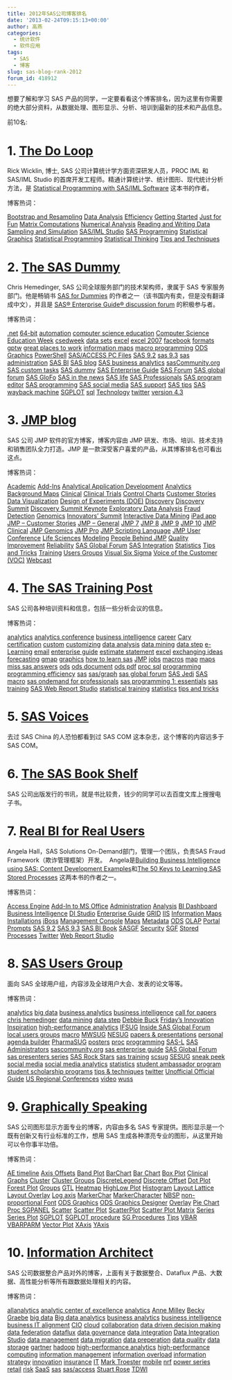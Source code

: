 ```yaml
---
title: 2012年SAS公司博客排名
date: '2013-02-24T09:15:13+00:00'
author: 高燕
categories:
  - 统计软件
  - 软件应用
tags:
  - SAS
  - 博客
slug: sas-blog-rank-2012
forum_id: 418912
---
```


想要了解和学习 SAS 产品的同学，一定要看看这个博客排名，因为这里有你需要的绝大部分资料，从数据处理、图形显示、分析、培训到最新的技术和产品信息。

前10名:

# 1. [The Do Loop](http://blogs.sas.com/content/iml/)
  
Rick Wicklin, 博士, SAS 公司计算统计学方面资深研发人员，PROC IML 和 SAS/IML Studio 的首席开发工程师。精通计算统计学、统计图形、现代统计分析方法，是 [Statistical Programming with SAS/IML Software](http://support.sas.com/publishing/authors/wicklin.html "Statistical Programming with SAS/IML Software") 这本书的作者。

博客热词：
  
[Bootstrap and Resampling](http://blogs.sas.com/content/iml/tag/bootstrap-and-resampling/ "5 topics") [Data Analysis](http://blogs.sas.com/content/iml/tag/data-analysis/ "95 topics") [Efficiency](http://blogs.sas.com/content/iml/tag/efficiency/ "32 topics") [Getting Started](http://blogs.sas.com/content/iml/tag/getting-started/ "94 topics") [Just for Fun](http://blogs.sas.com/content/iml/tag/just-for-fun/ "36 topics") [Matrix Computations](http://blogs.sas.com/content/iml/tag/matrix-computations/ "31 topics") [Numerical Analysis](http://blogs.sas.com/content/iml/tag/numerical-analysis/ "23 topics") [Reading and Writing Data](http://blogs.sas.com/content/iml/tag/reading-and-writing-data/ "15 topics") [Sampling and Simulation](http://blogs.sas.com/content/iml/tag/sampling-and-simulation/ "47 topics") [SAS/IML Studio](http://blogs.sas.com/content/iml/tag/sasiml-studio/ "11 topics") [SAS Programming](http://blogs.sas.com/content/iml/tag/sasprogramming/ "44 topics") [Statistical Graphics](http://blogs.sas.com/content/iml/tag/statistical-graphics/ "35 topics") [Statistical Programming](http://blogs.sas.com/content/iml/tag/statistical-programming/ "140 topics") [Statistical Thinking](http://blogs.sas.com/content/iml/tag/statistical-thinking/ "13 topics") [Tips and Techniques](http://blogs.sas.com/content/iml/tag/tips-and-techniques/ "59 topics")

# 2. [The SAS Dummy](http://blogs.sas.com/content/sasdummy/)
  
Chris Hemedinger, SAS 公司全球服务部门的技术架构师，隶属于 SAS 专家服务部门。他是畅销书 [SAS for Dummies](http://support.sas.com/sasfordummies) 的作者之一（该书国内有卖，但是没有翻译成中文），并且是 [SAS® Enterprise Guide® discussion forum](http://communities.sas.com/community/sas_enterprise_guide) 的积极参与者。

博客热词：

[.net](http://blogs.sas.com/content/sasdummy/tag/net/ "9 topics") [64-bit](http://blogs.sas.com/content/sasdummy/tag/64-bit/ "6 topics") [automation](http://blogs.sas.com/content/sasdummy/tag/automation/ "6 topics") [computer science education](http://blogs.sas.com/content/sasdummy/tag/computer-science-education/ "5 topics") [Computer Science Education Week](http://blogs.sas.com/content/sasdummy/tag/computer-science-education-week/ "7 topics") [csedweek](http://blogs.sas.com/content/sasdummy/tag/csedweek/ "7 topics") [data sets](http://blogs.sas.com/content/sasdummy/tag/data-sets/ "4 topics") [excel](http://blogs.sas.com/content/sasdummy/tag/excel/ "7 topics") [excel 2007](http://blogs.sas.com/content/sasdummy/tag/excel-2007/ "4 topics") [facebook](http://blogs.sas.com/content/sasdummy/tag/facebook/ "5 topics") [formats](http://blogs.sas.com/content/sasdummy/tag/formats/ "6 topics") [gptw](http://blogs.sas.com/content/sasdummy/tag/gptw/ "6 topics") [great places to work](http://blogs.sas.com/content/sasdummy/tag/great-places-to-work/ "6 topics") [information maps](http://blogs.sas.com/content/sasdummy/tag/information-maps/ "4 topics") [macro programming](http://blogs.sas.com/content/sasdummy/tag/macro-programming/ "5 topics") [ODS Graphics](http://blogs.sas.com/content/sasdummy/tag/ods-graphics/ "7 topics") [PowerShell](http://blogs.sas.com/content/sasdummy/tag/powershell/ "7 topics") [SAS/ACCESS PC Files](http://blogs.sas.com/content/sasdummy/tag/sasaccess-pc-files/ "4 topics") [SAS 9.2](http://blogs.sas.com/content/sasdummy/tag/sas-9-2/ "11 topics") [sas 9.3](http://blogs.sas.com/content/sasdummy/tag/sas-9-3/ "9 topics") [sas administration](http://blogs.sas.com/content/sasdummy/tag/sas-administration/ "6 topics") [SAS BI](http://blogs.sas.com/content/sasdummy/tag/sas-bi/ "8 topics") [SAS blog](http://blogs.sas.com/content/sasdummy/tag/sas-blog/ "26 topics") [SAS business analytics](http://blogs.sas.com/content/sasdummy/tag/sas-business-analytics/ "13 topics") [sasCommunity.org](http://blogs.sas.com/content/sasdummy/tag/sascommunity-org/ "6 topics") [SAS custom tasks](http://blogs.sas.com/content/sasdummy/tag/custom-tasks/ "24 topics") [SAS dummy](http://blogs.sas.com/content/sasdummy/tag/sas-dummy/ "31 topics") [SAS Enterprise Guide](http://blogs.sas.com/content/sasdummy/tag/sas-enterprise-guide/ "75 topics") [SAS Forum](http://blogs.sas.com/content/sasdummy/tag/sas-forum/ "4 topics") [SAS global forum](http://blogs.sas.com/content/sasdummy/tag/sas-global-forum/ "14 topics") [SAS GloFo](http://blogs.sas.com/content/sasdummy/tag/sas-glofo/ "30 topics") [SAS in the news](http://blogs.sas.com/content/sasdummy/tag/sas-in-the-news/ "10 topics") [SAS life](http://blogs.sas.com/content/sasdummy/tag/sas-life/ "15 topics") [SAS Professionals](http://blogs.sas.com/content/sasdummy/tag/sas-professionals/ "5 topics") [SAS program editor](http://blogs.sas.com/content/sasdummy/tag/sas-program-editor/ "4 topics") [SAS programming](http://blogs.sas.com/content/sasdummy/tag/sas-programming/ "45 topics") [SAS social media](http://blogs.sas.com/content/sasdummy/tag/sas-social-media/ "6 topics") [SAS support](http://blogs.sas.com/content/sasdummy/tag/sas-support/ "34 topics") [SAS tips](http://blogs.sas.com/content/sasdummy/tag/sas-tips/ "70 topics") [SAS wayback machine](http://blogs.sas.com/content/sasdummy/tag/sas-wayback-machine/ "4 topics") [SGPLOT](http://blogs.sas.com/content/sasdummy/tag/sgplot/ "12 topics") [sql](http://blogs.sas.com/content/sasdummy/tag/sql/ "4 topics") [Technology](http://blogs.sas.com/content/sasdummy/tag/technology/ "8 topics") [twitter](http://blogs.sas.com/content/sasdummy/tag/twitter/ "5 topics") [version 4.3](http://blogs.sas.com/content/sasdummy/tag/version-4-3/ "4 topics")

# 3. [JMP blog](http://blogs.sas.com/content/jmp/)

SAS 公司 JMP 软件的官方博客，博客内容由 JMP 研发、市场、培训、技术支持和销售团队全力打造。JMP 是一款深受客户喜爱的产品，从其博客排名也可看出这点。

博客热词：

[Academic](http://blogs.sas.com/content/jmp/tag/academic/ "48 topics") [Add-Ins](http://blogs.sas.com/content/jmp/tag/add-ins/ "33 topics") [Analytical Application Development](http://blogs.sas.com/content/jmp/tag/analytical-application-development/ "6 topics") [Analytics](http://blogs.sas.com/content/jmp/tag/analytics/ "17 topics") [Background Maps](http://blogs.sas.com/content/jmp/tag/background-maps/ "18 topics") [Clinical](http://blogs.sas.com/content/jmp/tag/clinical/ "11 topics") [Clinical Trials](http://blogs.sas.com/content/jmp/tag/clinical-trials/ "20 topics") [Control Charts](http://blogs.sas.com/content/jmp/tag/control-charts/ "9 topics") [Customer Stories](http://blogs.sas.com/content/jmp/tag/customer-stories/ "14 topics") [Data Visualization](http://blogs.sas.com/content/jmp/tag/data-visualization/ "169 topics") [Design of Experiments (DOE)](http://blogs.sas.com/content/jmp/tag/design-of-experiments-doe/ "49 topics") [Discovery](http://blogs.sas.com/content/jmp/tag/discovery/ "29 topics") [Discovery Summit](http://blogs.sas.com/content/jmp/tag/discovery-summit/ "44 topics") [Discovery Summit Keynote](http://blogs.sas.com/content/jmp/tag/discovery-summit-keynote/ "10 topics") [Exploratory Data Analysis](http://blogs.sas.com/content/jmp/tag/exploratory-data-analysis/ "24 topics") [Fraud Detection](http://blogs.sas.com/content/jmp/tag/fraud-detection/ "5 topics") [Genomics](http://blogs.sas.com/content/jmp/tag/genomics/ "58 topics") [Innovators’ Summit](http://blogs.sas.com/content/jmp/tag/innovators-summit/ "34 topics") [Interactive Data Mining](http://blogs.sas.com/content/jmp/tag/interactive-data-mining/ "28 topics") [iPad app](http://blogs.sas.com/content/jmp/tag/ipad-app/ "4 topics") [JMP – Customer Stories](http://blogs.sas.com/content/jmp/tag/jmp-customer-stories/ "7 topics") [JMP – General](http://blogs.sas.com/content/jmp/tag/jmp-general/ "241 topics") [JMP 7](http://blogs.sas.com/content/jmp/tag/jmp-7/ "29 topics") [JMP 8](http://blogs.sas.com/content/jmp/tag/jmp-8/ "76 topics") [JMP 9](http://blogs.sas.com/content/jmp/tag/jmp-9/ "101 topics") [JMP 10](http://blogs.sas.com/content/jmp/tag/jmp-10/ "74 topics") [JMP Clinical](http://blogs.sas.com/content/jmp/tag/jmp-clinical/ "14 topics") [JMP Genomics](http://blogs.sas.com/content/jmp/tag/jmp-genomics/ "21 topics") [JMP Pro](http://blogs.sas.com/content/jmp/tag/jmp-pro/ "20 topics") [JMP Scripting Language](http://blogs.sas.com/content/jmp/tag/jmp-scripting-language/ "41 topics") [JMP User Conference](http://blogs.sas.com/content/jmp/tag/jmp-user-conference/ "29 topics") [Life Sciences](http://blogs.sas.com/content/jmp/tag/life-sciences/ "42 topics") [Modeling](http://blogs.sas.com/content/jmp/tag/modeling/ "40 topics") [People Behind JMP](http://blogs.sas.com/content/jmp/tag/people-behind-jmp/ "15 topics") [Quality Improvement](http://blogs.sas.com/content/jmp/tag/quality-improvement/ "12 topics") [Reliability](http://blogs.sas.com/content/jmp/tag/reliability/ "6 topics") [SAS Global Forum](http://blogs.sas.com/content/jmp/tag/sas-global-forum/ "18 topics") [SAS Integration](http://blogs.sas.com/content/jmp/tag/sas-integration/ "17 topics") [Statistics](http://blogs.sas.com/content/jmp/tag/statistics/ "142 topics") [Tips and Tricks](http://blogs.sas.com/content/jmp/tag/tips-and-tricks/ "81 topics") [Training](http://blogs.sas.com/content/jmp/tag/training/ "39 topics") [Users Groups](http://blogs.sas.com/content/jmp/tag/users-groups/ "18 topics") [Visual Six Sigma](http://blogs.sas.com/content/jmp/tag/visual-six-sigma/ "13 topics") [Voice of the Customer (VOC)](http://blogs.sas.com/content/jmp/tag/voice-of-the-customer-voc/ "4 topics") [Webcast](http://blogs.sas.com/content/jmp/tag/webcast/ "6 topics")

# 4. [The SAS Training Post](http://blogs.sas.com/content/sastraining/)

SAS 公司各种培训资料和信息，包括一些分析会议的信息。

博客热词：
  
[analytics](http://blogs.sas.com/content/sastraining/tag/analytics/ "2 topics") [analytics conference](http://blogs.sas.com/content/sastraining/tag/analytics-conference/ "33 topics") [business intelligence](http://blogs.sas.com/content/sastraining/tag/business-intelligence/ "16 topics") [career](http://blogs.sas.com/content/sastraining/tag/career/ "3 topics") [Cary](http://blogs.sas.com/content/sastraining/tag/cary/ "4 topics") [certification](http://blogs.sas.com/content/sastraining/tag/certification/ "25 topics") [custom](http://blogs.sas.com/content/sastraining/tag/custom/ "4 topics") [customizing](http://blogs.sas.com/content/sastraining/tag/customizing/ "3 topics") [data analysis](http://blogs.sas.com/content/sastraining/tag/data-analysis/ "10 topics") [data mining](http://blogs.sas.com/content/sastraining/tag/data-mining/ "20 topics") [data step](http://blogs.sas.com/content/sastraining/tag/data-step/ "6 topics") [e-Learning](http://blogs.sas.com/content/sastraining/tag/e-learning/ "3 topics") [email](http://blogs.sas.com/content/sastraining/tag/email/ "2 topics") [enterprise guide](http://blogs.sas.com/content/sastraining/tag/enterprise-guide/ "11 topics") [estimate statement](http://blogs.sas.com/content/sastraining/tag/estimate-statement/ "3 topics") [excel](http://blogs.sas.com/content/sastraining/tag/excel/ "2 topics") [exchanging ideas](http://blogs.sas.com/content/sastraining/tag/exchanging-ideas/ "3 topics") [forecasting](http://blogs.sas.com/content/sastraining/tag/forecasting/ "8 topics") [gmap](http://blogs.sas.com/content/sastraining/tag/gmap/ "6 topics") [graphics](http://blogs.sas.com/content/sastraining/tag/graphics/ "2 topics") [how to learn sas](http://blogs.sas.com/content/sastraining/tag/how-to-learn-sas/ "10 topics") [JMP](http://blogs.sas.com/content/sastraining/tag/jmp/ "2 topics") [jobs](http://blogs.sas.com/content/sastraining/tag/jobs/ "3 topics") [macros](http://blogs.sas.com/content/sastraining/tag/macros/ "3 topics") [map](http://blogs.sas.com/content/sastraining/tag/map/ "4 topics") [maps](http://blogs.sas.com/content/sastraining/tag/maps/ "4 topics") [miss sas answers](http://blogs.sas.com/content/sastraining/tag/miss-sas-answers/ "9 topics") [ods](http://blogs.sas.com/content/sastraining/tag/ods/ "5 topics") [ods document](http://blogs.sas.com/content/sastraining/tag/ods-document/ "2 topics") [ods pdf](http://blogs.sas.com/content/sastraining/tag/ods-pdf/ "2 topics") [proc sql](http://blogs.sas.com/content/sastraining/tag/proc-sql/ "4 topics") [programming](http://blogs.sas.com/content/sastraining/tag/programming/ "19 topics") [programming efficiency](http://blogs.sas.com/content/sastraining/tag/programming-efficiency/ "5 topics") [sas](http://blogs.sas.com/content/sastraining/tag/sas/ "7 topics") [sas/graph](http://blogs.sas.com/content/sastraining/tag/sasgraph/ "24 topics") [sas global forum](http://blogs.sas.com/content/sastraining/tag/sas-global-forum/ "14 topics") [SAS Jedi](http://blogs.sas.com/content/sastraining/tag/sas-jedi/ "3 topics") [SAS macro](http://blogs.sas.com/content/sastraining/tag/sas-macro/ "5 topics") [sas ondemand for professionals](http://blogs.sas.com/content/sastraining/tag/sas-ondemand-for-professionals/ "4 topics") [sas programming 1: essentials](http://blogs.sas.com/content/sastraining/tag/sas-programming-1-essentials/ "4 topics") [sas training](http://blogs.sas.com/content/sastraining/tag/sas-training/ "9 topics") [SAS Web Report Studio](http://blogs.sas.com/content/sastraining/tag/sas-web-report-studio/ "3 topics") [statistical training](http://blogs.sas.com/content/sastraining/tag/statistical-training/ "18 topics") [statistics](http://blogs.sas.com/content/sastraining/tag/statistics/ "3 topics") [tips and tricks](http://blogs.sas.com/content/sastraining/tag/tips-and-tricks/ "17 topics")

# 5. [SAS Voices](http://blogs.sas.com/content/sascom/)
  
去过 SAS China 的人恐怕都看到过 SAS COM 这本杂志，这个博客的内容远多于 SAS COM。

# 6. [The SAS Book Shelf](http://blogs.sas.com/content/publishing/)
  
SAS 公司出版发行的书讯，就是书比较贵，钱少的同学可以去百度文库上搜搜电子书。

# 7. [Real BI for Real Users](http://blogs.sas.com/content/bi/)
  
Angela Hall，SAS Solutions On-Demand部门，管理一个团队，负责SAS Fraud Framework（欺诈管理框架）开发。  Angela是[Building Business Intelligence using SAS: Content Development Examples](https://support.sas.com/pubscat/bookdetails.jsp?catid=1&pc=64393)和[The 50 Keys to Learning SAS Stored Processes](http://www.bi-notes.com/the-50-keys-to-learning-sas-stored-processes) 这两本书的作者之一。

博客热词：
  
[Access Engine](http://blogs.sas.com/content/bi/tag/access-engine/ "2 topics") [Add-In to MS Office](http://blogs.sas.com/content/bi/tag/add-in-to-ms-office/ "6 topics") [Administration](http://blogs.sas.com/content/bi/tag/administration/ "40 topics") [Analysis](http://blogs.sas.com/content/bi/tag/analysis/ "3 topics") [BI Dashboard](http://blogs.sas.com/content/bi/tag/bi-dashboard/ "17 topics") [Business Intelligence](http://blogs.sas.com/content/bi/tag/business-intelligence/ "1 topic") [DI Studio](http://blogs.sas.com/content/bi/tag/di-studio/ "1 topic") [Enterprise Guide](http://blogs.sas.com/content/bi/tag/enterprise-guide/ "26 topics") [GRID](http://blogs.sas.com/content/bi/tag/grid/ "1 topic") [IIS](http://blogs.sas.com/content/bi/tag/iis/ "1 topic") [Information Maps](http://blogs.sas.com/content/bi/tag/information-maps/ "17 topics") [Installations](http://blogs.sas.com/content/bi/tag/installations/ "14 topics") [jBoss](http://blogs.sas.com/content/bi/tag/jboss/ "7 topics") [Management Console](http://blogs.sas.com/content/bi/tag/management-console/ "14 topics") [Maps](http://blogs.sas.com/content/bi/tag/maps/ "3 topics") [Metadata](http://blogs.sas.com/content/bi/tag/metadata/ "13 topics") [ODS](http://blogs.sas.com/content/bi/tag/ods/ "5 topics") [OLAP](http://blogs.sas.com/content/bi/tag/olap/ "40 topics") [Portal](http://blogs.sas.com/content/bi/tag/portal/ "7 topics") [Prompts](http://blogs.sas.com/content/bi/tag/prompts/ "1 topic") [SAS 9.2](http://blogs.sas.com/content/bi/tag/sas-9-2/ "3 topics") [SAS 9.3](http://blogs.sas.com/content/bi/tag/sas-9-3/ "1 topic") [SAS BI Book](http://blogs.sas.com/content/bi/tag/sas-bi-book/ "3 topics") [SASGF](http://blogs.sas.com/content/bi/tag/sasgf/ "6 topics") [Security](http://blogs.sas.com/content/bi/tag/security/ "7 topics") [SGF](http://blogs.sas.com/content/bi/tag/sgf/ "4 topics") [Stored Processes](http://blogs.sas.com/content/bi/tag/stored-processes/ "41 topics") [Twitter](http://blogs.sas.com/content/bi/tag/twitter/ "2 topics") [Web Report Studio](http://blogs.sas.com/content/bi/tag/web-report-studio/ "25 topics")

# 8. [SAS Users Group](http://blogs.sas.com/content/sgf/)
  
面向 SAS 全球用户组，内容涉及全球用户大会、发表的论文等等。

博客热词：
  
[analytics](http://blogs.sas.com/content/sgf/tag/analytics/ "11 topics") [big data](http://blogs.sas.com/content/sgf/tag/big-data/ "11 topics") [business analytics](http://blogs.sas.com/content/sgf/tag/business-analytics/ "5 topics") [business intelligence](http://blogs.sas.com/content/sgf/tag/business-intelligence/ "6 topics") [call for papers](http://blogs.sas.com/content/sgf/tag/call-for-papers/ "14 topics") [chris hemedinger](http://blogs.sas.com/content/sgf/tag/chris-hemedinger/ "5 topics") [data mining](http://blogs.sas.com/content/sgf/tag/data-mining/ "6 topics") [data step](http://blogs.sas.com/content/sgf/tag/data-step/ "6 topics") [Debbie Buck](http://blogs.sas.com/content/sgf/tag/debbie-buck/ "5 topics") [Friday’s Innovation Inspiration](http://blogs.sas.com/content/sgf/tag/fridays-innovation-inspiration/ "50 topics") [high-performance analytics](http://blogs.sas.com/content/sgf/tag/high-performance-analytics/ "7 topics") [IFSUG](http://blogs.sas.com/content/sgf/tag/ifsug/ "6 topics") [Inside SAS Global Forum](http://blogs.sas.com/content/sgf/tag/inside-sas-global-forum/ "47 topics") [local users groups](http://blogs.sas.com/content/sgf/tag/local-users-groups-2/ "5 topics") [macro](http://blogs.sas.com/content/sgf/tag/macro/ "8 topics") [MWSUG](http://blogs.sas.com/content/sgf/tag/mwsug/ "23 topics") [NESUG](http://blogs.sas.com/content/sgf/tag/nesug/ "23 topics") [papers & presentations](http://blogs.sas.com/content/sgf/tag/papers-presentations/ "90 topics") [personal agenda builder](http://blogs.sas.com/content/sgf/tag/personal-agenda-builder/ "5 topics") [PharmaSUG](http://blogs.sas.com/content/sgf/tag/pharmasug/ "8 topics") [posters](http://blogs.sas.com/content/sgf/tag/posters/ "5 topics") [proc](http://blogs.sas.com/content/sgf/tag/proc/ "6 topics") [programming](http://blogs.sas.com/content/sgf/tag/programming/ "7 topics") [SAS-L](http://blogs.sas.com/content/sgf/tag/sas-l/ "5 topics") [SAS Administrators](http://blogs.sas.com/content/sgf/tag/sas-administrators/ "16 topics") [sascommunity.org](http://blogs.sas.com/content/sgf/tag/sascommunity-org/ "9 topics") [sas enterprise guide](http://blogs.sas.com/content/sgf/tag/sas-enterprise-guide/ "12 topics") [SAS Global Forum](http://blogs.sas.com/content/sgf/tag/sas-global-forum/ "160 topics") [sas presenters series](http://blogs.sas.com/content/sgf/tag/sas-presenters-series/ "17 topics") [SAS Rock Stars](http://blogs.sas.com/content/sgf/tag/sas-rock-stars/ "5 topics") [sas training](http://blogs.sas.com/content/sgf/tag/sas-training/ "7 topics") [scsug](http://blogs.sas.com/content/sgf/tag/scsug/ "11 topics") [SESUG](http://blogs.sas.com/content/sgf/tag/sesug/ "22 topics") [sneak peek](http://blogs.sas.com/content/sgf/tag/sneak-peek/ "5 topics") [social media](http://blogs.sas.com/content/sgf/tag/social-media/ "15 topics") [social media analytics](http://blogs.sas.com/content/sgf/tag/social-media-analytics/ "7 topics") [statistics](http://blogs.sas.com/content/sgf/tag/statistics/ "5 topics") [student ambassador program](http://blogs.sas.com/content/sgf/tag/student-ambassador-program/ "7 topics") [student scholarship programs](http://blogs.sas.com/content/sgf/tag/student-scholarship-programs/ "5 topics") [tips & techniques](http://blogs.sas.com/content/sgf/tag/tips-techniques/ "16 topics") [twitter](http://blogs.sas.com/content/sgf/tag/twitter/ "9 topics") [Unofficial Official Guide](http://blogs.sas.com/content/sgf/tag/unofficial-official-guide/ "14 topics") [US Regional Conferences](http://blogs.sas.com/content/sgf/tag/us-regional-conferences/ "83 topics") [video](http://blogs.sas.com/content/sgf/tag/video/ "33 topics") [wuss](http://blogs.sas.com/content/sgf/tag/wuss/ "24 topics")

# 9. [Graphically Speaking](http://blogs.sas.com/content/graphicallyspeaking/)
  
SAS 公司图形显示方面专业的博客，内容由多名 SAS 专家提供。图形显示是一个既有创新又有行业标准的工作，想用 SAS 生成各种漂亮专业的图形，从这里开始可以令你事半功倍。

博客热词：
  
[AE timeline](http://blogs.sas.com/content/graphicallyspeaking/tag/ae-timeline/ "2 topics") [Axis Offsets](http://blogs.sas.com/content/graphicallyspeaking/tag/axis-offsets/ "2 topics") [Band Plot](http://blogs.sas.com/content/graphicallyspeaking/tag/band-plot/ "2 topics") [BarChart](http://blogs.sas.com/content/graphicallyspeaking/tag/barchart/ "3 topics") [Bar Chart](http://blogs.sas.com/content/graphicallyspeaking/tag/bar-chart/ "11 topics") [Box Plot](http://blogs.sas.com/content/graphicallyspeaking/tag/box-plot/ "2 topics") [Clinical Graphs](http://blogs.sas.com/content/graphicallyspeaking/tag/clinical-graphs/ "8 topics") [Cluster](http://blogs.sas.com/content/graphicallyspeaking/tag/cluster/ "2 topics") [Cluster Groups](http://blogs.sas.com/content/graphicallyspeaking/tag/cluster-groups/ "4 topics") [DiscreteLegend](http://blogs.sas.com/content/graphicallyspeaking/tag/discretelegend/ "2 topics") [Discrete Offset](http://blogs.sas.com/content/graphicallyspeaking/tag/discrete-offset/ "4 topics") [Dot Plot](http://blogs.sas.com/content/graphicallyspeaking/tag/dot-plot/ "2 topics") [Forest Plot](http://blogs.sas.com/content/graphicallyspeaking/tag/forest-plot/ "3 topics") [Groups](http://blogs.sas.com/content/graphicallyspeaking/tag/groups/ "2 topics") [GTL](http://blogs.sas.com/content/graphicallyspeaking/tag/gtl/ "24 topics") [Heatmap](http://blogs.sas.com/content/graphicallyspeaking/tag/heatmap/ "3 topics") [HighLow Plot](http://blogs.sas.com/content/graphicallyspeaking/tag/highlow-plot/ "6 topics") [Histogram](http://blogs.sas.com/content/graphicallyspeaking/tag/histogram/ "3 topics") [Layout Lattice](http://blogs.sas.com/content/graphicallyspeaking/tag/layout-lattice/ "7 topics") [Layout Overlay](http://blogs.sas.com/content/graphicallyspeaking/tag/layout-overlay/ "3 topics") [Log axis](http://blogs.sas.com/content/graphicallyspeaking/tag/log-axis/ "2 topics") [MarkerChar](http://blogs.sas.com/content/graphicallyspeaking/tag/markerchar/ "4 topics") [MarkerCharacter](http://blogs.sas.com/content/graphicallyspeaking/tag/markercharacter/ "5 topics") [NBSP](http://blogs.sas.com/content/graphicallyspeaking/tag/nbsp/ "4 topics") [non-proportional Font](http://blogs.sas.com/content/graphicallyspeaking/tag/non-proportional-font/ "2 topics") [ODS Graphics](http://blogs.sas.com/content/graphicallyspeaking/tag/ods-graphics/ "14 topics") [ODS Graphics Designer](http://blogs.sas.com/content/graphicallyspeaking/tag/ods-graphics-designer/ "2 topics") [Overlay](http://blogs.sas.com/content/graphicallyspeaking/tag/overlay/ "2 topics") [Pie Chart](http://blogs.sas.com/content/graphicallyspeaking/tag/pie-chart/ "3 topics") [Proc SGPANEL](http://blogs.sas.com/content/graphicallyspeaking/tag/proc-sgpanel/ "3 topics") [Scatter](http://blogs.sas.com/content/graphicallyspeaking/tag/scatter/ "2 topics") [Scatter Plot](http://blogs.sas.com/content/graphicallyspeaking/tag/scatter-plot/ "12 topics") [ScatterPlot](http://blogs.sas.com/content/graphicallyspeaking/tag/scatterplot/ "4 topics") [Scatter Plot Matrix](http://blogs.sas.com/content/graphicallyspeaking/tag/scatter-plot-matrix/ "2 topics") [Series](http://blogs.sas.com/content/graphicallyspeaking/tag/series/ "2 topics") [Series Plot](http://blogs.sas.com/content/graphicallyspeaking/tag/series-plot/ "5 topics") [SGPLOT](http://blogs.sas.com/content/graphicallyspeaking/tag/sgplot/ "6 topics") [SGPLOT procedure](http://blogs.sas.com/content/graphicallyspeaking/tag/sgplot-procedure/ "17 topics") [SG Procedures](http://blogs.sas.com/content/graphicallyspeaking/tag/sg-procedures/ "5 topics") [Tips](http://blogs.sas.com/content/graphicallyspeaking/tag/tips/ "2 topics") [VBAR](http://blogs.sas.com/content/graphicallyspeaking/tag/vbar/ "3 topics") [VBARPARM](http://blogs.sas.com/content/graphicallyspeaking/tag/vbarparm/ "2 topics") [Vector Plot](http://blogs.sas.com/content/graphicallyspeaking/tag/vector-plot/ "5 topics") [XAxis](http://blogs.sas.com/content/graphicallyspeaking/tag/xaxis/ "2 topics") [YAxis](http://blogs.sas.com/content/graphicallyspeaking/tag/yaxis/ "2 topics")

# 10. [Information Architect](http://blogs.sas.com/content/datamanagement/)
  
SAS 公司数据整合产品对外的博客，上面有关于数据整合、Dataflux 产品、大数据、高性能分析等所有跟数据处理相关的内容。

博客热词：
  
[allanalytics](http://blogs.sas.com/content/datamanagement/tag/allanalytics/ "1 topic") [analytic center of excellence](http://blogs.sas.com/content/datamanagement/tag/analytic-center-of-excellence/ "1 topic") [analytics](http://blogs.sas.com/content/datamanagement/tag/analytics/ "7 topics") [Anne Milley](http://blogs.sas.com/content/datamanagement/tag/anne-milley/ "1 topic") [Becky Graebe](http://blogs.sas.com/content/datamanagement/tag/becky-graebe/ "1 topic") [big data](http://blogs.sas.com/content/datamanagement/tag/big-data/ "18 topics") [Big data analytics](http://blogs.sas.com/content/datamanagement/tag/big-data-analytics/ "3 topics") [business analytics](http://blogs.sas.com/content/datamanagement/tag/business-analytics/ "3 topics") [business intelligence](http://blogs.sas.com/content/datamanagement/tag/business-intelligence/ "1 topic") [business IT alignment](http://blogs.sas.com/content/datamanagement/tag/business-it-alignment/ "3 topics") [CIO](http://blogs.sas.com/content/datamanagement/tag/cio/ "2 topics") [cloud](http://blogs.sas.com/content/datamanagement/tag/cloud/ "3 topics") [collaboration](http://blogs.sas.com/content/datamanagement/tag/collaboration/ "1 topic") [data driven decision making](http://blogs.sas.com/content/datamanagement/tag/data-driven-decision-making/ "1 topic") [data federation](http://blogs.sas.com/content/datamanagement/tag/data-federation/ "3 topics") [dataflux](http://blogs.sas.com/content/datamanagement/tag/dataflux/ "2 topics") [data governance](http://blogs.sas.com/content/datamanagement/tag/data-governance/ "4 topics") [data integration](http://blogs.sas.com/content/datamanagement/tag/data-integration/ "7 topics") [Data Integration Studio](http://blogs.sas.com/content/datamanagement/tag/data-integration-studio/ "2 topics") [data management](http://blogs.sas.com/content/datamanagement/tag/data-management/ "13 topics") [data migration](http://blogs.sas.com/content/datamanagement/tag/data-migration/ "1 topic") [data preperation](http://blogs.sas.com/content/datamanagement/tag/data-preperation/ "1 topic") [data quality](http://blogs.sas.com/content/datamanagement/tag/data-quality/ "6 topics") [data storage](http://blogs.sas.com/content/datamanagement/tag/data-storage/ "2 topics") [gartner](http://blogs.sas.com/content/datamanagement/tag/gartner/ "3 topics") [hadoop](http://blogs.sas.com/content/datamanagement/tag/hadoop/ "11 topics") [high-performance analytics](http://blogs.sas.com/content/datamanagement/tag/high-performance-analytics/ "7 topics") [high-performance computing](http://blogs.sas.com/content/datamanagement/tag/high-performance-computing/ "3 topics") [information management](http://blogs.sas.com/content/datamanagement/tag/information-management/ "11 topics") [information overload](http://blogs.sas.com/content/datamanagement/tag/information-overload/ "1 topic") [information strategy](http://blogs.sas.com/content/datamanagement/tag/information-strategy/ "3 topics") [innovation](http://blogs.sas.com/content/datamanagement/tag/innovation/ "1 topic") [insurance](http://blogs.sas.com/content/datamanagement/tag/insurance/ "2 topics") [IT](http://blogs.sas.com/content/datamanagement/tag/it/ "2 topics") [Mark Troester](http://blogs.sas.com/content/datamanagement/tag/mark-troester/ "7 topics") [mobile](http://blogs.sas.com/content/datamanagement/tag/mobile/ "1 topic") [nrf](http://blogs.sas.com/content/datamanagement/tag/nrf/ "1 topic") [power series](http://blogs.sas.com/content/datamanagement/tag/power-series/ "1 topic") [retail](http://blogs.sas.com/content/datamanagement/tag/retail/ "1 topic") [risk](http://blogs.sas.com/content/datamanagement/tag/risk/ "1 topic") [SaaS](http://blogs.sas.com/content/datamanagement/tag/saas/ "2 topics") [sas](http://blogs.sas.com/content/datamanagement/tag/sas/ "1 topic") [sas/access](http://blogs.sas.com/content/datamanagement/tag/sasaccess/ "2 topics") [Stuart Rose](http://blogs.sas.com/content/datamanagement/tag/stuart-rose/ "1 topic") [TDWI](http://blogs.sas.com/content/datamanagement/tag/tdwi/ "1 topic")
